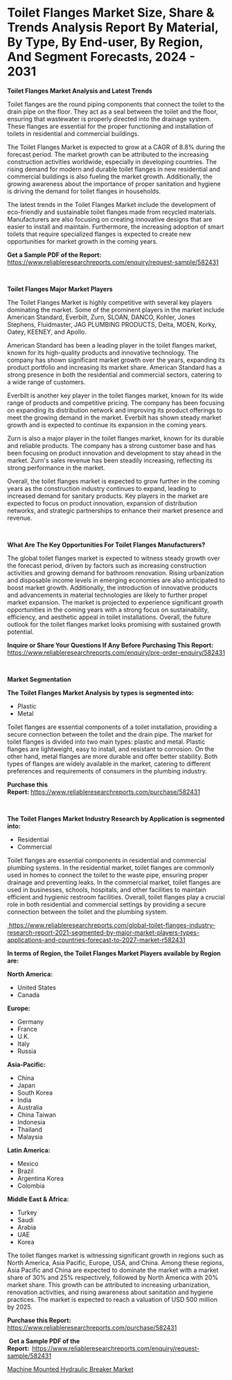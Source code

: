 <p><h1>Toilet Flanges Market Size, Share & Trends Analysis Report By Material, By Type, By End-user, By Region, And Segment Forecasts, 2024 - 2031</h1></p><p><strong>Toilet Flanges Market Analysis and Latest Trends</strong></p>
<p><p>Toilet flanges are the round piping components that connect the toilet to the drain pipe on the floor. They act as a seal between the toilet and the floor, ensuring that wastewater is properly directed into the drainage system. These flanges are essential for the proper functioning and installation of toilets in residential and commercial buildings.</p><p>The Toilet Flanges Market is expected to grow at a CAGR of 8.8% during the forecast period. The market growth can be attributed to the increasing construction activities worldwide, especially in developing countries. The rising demand for modern and durable toilet flanges in new residential and commercial buildings is also fueling the market growth. Additionally, the growing awareness about the importance of proper sanitation and hygiene is driving the demand for toilet flanges in households.</p><p>The latest trends in the Toilet Flanges Market include the development of eco-friendly and sustainable toilet flanges made from recycled materials. Manufacturers are also focusing on creating innovative designs that are easier to install and maintain. Furthermore, the increasing adoption of smart toilets that require specialized flanges is expected to create new opportunities for market growth in the coming years.</p></p>
<p><strong>Get a Sample PDF of the Report:&nbsp;</strong> <a href="https://www.reliableresearchreports.com/enquiry/request-sample/582431">https://www.reliableresearchreports.com/enquiry/request-sample/582431</a></p>
<p>&nbsp;</p>
<p><strong>Toilet Flanges Major Market Players</strong></p>
<p><p>The Toilet Flanges Market is highly competitive with several key players dominating the market. Some of the prominent players in the market include American Standard, Everbilt, Zurn, SLOAN, DANCO, Kohler, Jones Stephens, Fluidmaster, JAG PLUMBING PRODUCTS, Delta, MOEN, Korky, Oatey, KEENEY, and Apollo.</p><p>American Standard has been a leading player in the toilet flanges market, known for its high-quality products and innovative technology. The company has shown significant market growth over the years, expanding its product portfolio and increasing its market share. American Standard has a strong presence in both the residential and commercial sectors, catering to a wide range of customers.</p><p>Everbilt is another key player in the toilet flanges market, known for its wide range of products and competitive pricing. The company has been focusing on expanding its distribution network and improving its product offerings to meet the growing demand in the market. Everbilt has shown steady market growth and is expected to continue its expansion in the coming years.</p><p>Zurn is also a major player in the toilet flanges market, known for its durable and reliable products. The company has a strong customer base and has been focusing on product innovation and development to stay ahead in the market. Zurn's sales revenue has been steadily increasing, reflecting its strong performance in the market.</p><p>Overall, the toilet flanges market is expected to grow further in the coming years as the construction industry continues to expand, leading to increased demand for sanitary products. Key players in the market are expected to focus on product innovation, expansion of distribution networks, and strategic partnerships to enhance their market presence and revenue.</p></p>
<p>&nbsp;</p>
<p><strong>What Are The Key Opportunities For Toilet Flanges Manufacturers?</strong></p>
<p><p>The global toilet flanges market is expected to witness steady growth over the forecast period, driven by factors such as increasing construction activities and growing demand for bathroom renovation. Rising urbanization and disposable income levels in emerging economies are also anticipated to boost market growth. Additionally, the introduction of innovative products and advancements in material technologies are likely to further propel market expansion. The market is projected to experience significant growth opportunities in the coming years with a strong focus on sustainability, efficiency, and aesthetic appeal in toilet installations. Overall, the future outlook for the toilet flanges market looks promising with sustained growth potential.</p></p>
<p><strong>Inquire or Share Your Questions If Any Before Purchasing This Report:</strong> <a href="https://www.reliableresearchreports.com/enquiry/pre-order-enquiry/582431">https://www.reliableresearchreports.com/enquiry/pre-order-enquiry/582431</a></p>
<p>&nbsp;</p>
<p><strong>Market Segmentation</strong></p>
<p><strong>The Toilet Flanges Market Analysis by types is segmented into:</strong></p>
<p><ul><li>Plastic</li><li>Metal</li></ul></p>
<p><p>Toilet flanges are essential components of a toilet installation, providing a secure connection between the toilet and the drain pipe. The market for toilet flanges is divided into two main types: plastic and metal. Plastic flanges are lightweight, easy to install, and resistant to corrosion. On the other hand, metal flanges are more durable and offer better stability. Both types of flanges are widely available in the market, catering to different preferences and requirements of consumers in the plumbing industry.</p></p>
<p><strong>Purchase this Report:&nbsp;</strong><a href="https://www.reliableresearchreports.com/purchase/582431">https://www.reliableresearchreports.com/purchase/582431</a></p>
<p>&nbsp;</p>
<p><strong>The Toilet Flanges Market Industry Research by Application is segmented into:</strong></p>
<p><ul><li>Residential</li><li>Commercial</li></ul></p>
<p><p>Toilet flanges are essential components in residential and commercial plumbing systems. In the residential market, toilet flanges are commonly used in homes to connect the toilet to the waste pipe, ensuring proper drainage and preventing leaks. In the commercial market, toilet flanges are used in businesses, schools, hospitals, and other facilities to maintain efficient and hygienic restroom facilities. Overall, toilet flanges play a crucial role in both residential and commercial settings by providing a secure connection between the toilet and the plumbing system.</p></p>
<p><a href="https://www.reliableresearchreports.com/global-toilet-flanges-industry-research-report-2021-segmented-by-major-market-players-types-applications-and-countries-forecast-to-2027-market-r582431">&nbsp;https://www.reliableresearchreports.com/global-toilet-flanges-industry-research-report-2021-segmented-by-major-market-players-types-applications-and-countries-forecast-to-2027-market-r582431</a></p>
<p><strong>In terms of Region, the Toilet Flanges Market Players available by Region are:</strong></p>
<p>
    <p> <strong> North America: </strong>
        <ul>
            <li>United States</li>
            <li>Canada</li>
        </ul>
        </p> 
    <p> <strong> Europe: </strong>
        <ul>
            <li>Germany</li>
            <li>France</li>
            <li>U.K.</li>
            <li>Italy</li>
            <li>Russia</li>
        </ul>
        </p> 
    <p> <strong> Asia-Pacific: </strong>
        <ul>
            <li>China</li>
            <li>Japan</li>
            <li>South Korea</li>
            <li>India</li>
            <li>Australia</li>
            <li>China Taiwan</li>
            <li>Indonesia</li>
            <li>Thailand</li>
            <li>Malaysia</li>
        </ul>
        </p> 
    <p> <strong> Latin America: </strong>
        <ul>
            <li>Mexico</li>
            <li>Brazil</li>
            <li>Argentina Korea</li>
            <li>Colombia</li>
        </ul>
        </p> 
    <p> <strong> Middle East & Africa: </strong>
        <ul>
            <li>Turkey</li>
            <li>Saudi</li>
            <li>Arabia</li>
            <li>UAE</li>
            <li>Korea</li>
        </ul>
    </p>
    </p>
<p><p>The toilet flanges market is witnessing significant growth in regions such as North America, Asia Pacific, Europe, USA, and China. Among these regions, Asia Pacific and China are expected to dominate the market with a market share of 30% and 25% respectively, followed by North America with 20% market share. This growth can be attributed to increasing urbanization, renovation activities, and rising awareness about sanitation and hygiene practices. The market is expected to reach a valuation of USD 500 million by 2025.</p></p>
<p><strong>Purchase this Report: </strong><a href="https://www.reliableresearchreports.com/purchase/582431">https://www.reliableresearchreports.com/purchase/582431</a></p>
<p>&nbsp;<strong>Get a Sample PDF of the Report:&nbsp;&nbsp;</strong><a href="https://www.reliableresearchreports.com/enquiry/request-sample/582431">https://www.reliableresearchreports.com/enquiry/request-sample/582431</a></p>
<p><strong></strong></p>
<p><p><a href="https://github.com/cecuraprangm/Market-Research-Report-List-3/blob/main/machine-mounted-hydraulic-breaker-market.md">Machine Mounted Hydraulic Breaker Market</a></p></p>